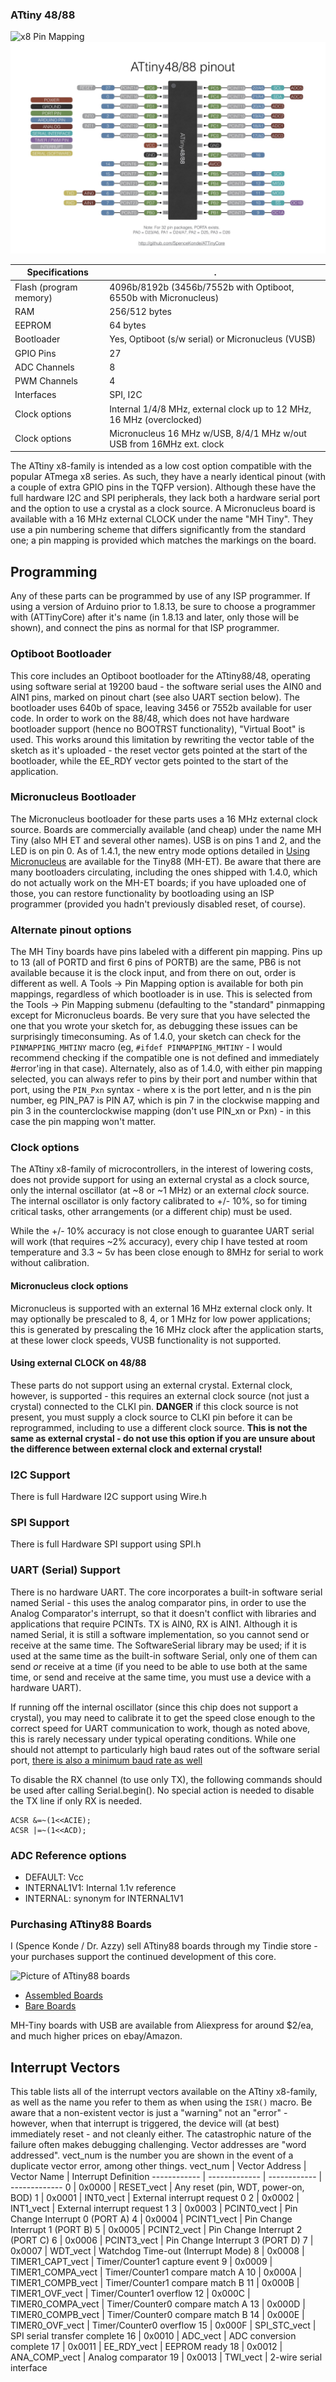 ### ATtiny 48/88
![x8 Pin Mapping](http://drazzy.com/e/img/PinoutT88.jpg "Arduino Pin Mapping for ATtiny 88/48 in TQFP")
![x8 Pin Mapping](Pinout_x8-PU.jpg "Arduino Pin Mapping for ATtiny 88/48 in DIP")


 Specifications |  .
------------ | -------------
Flash (program memory)   | 4096b/8192b (3456b/7552b with Optiboot, 6550b with Micronucleus)
RAM  | 256/512 bytes
EEPROM | 64 bytes
Bootloader |  Yes, Optiboot (s/w serial) or Micronucleus (VUSB)
GPIO Pins | 27
ADC Channels | 8
PWM Channels | 4
Interfaces | SPI, I2C
Clock options | Internal 1/4/8 MHz, external clock up to 12 MHz, 16 MHz (overclocked)
Clock options | Micronucleus 16 MHz w/USB, 8/4/1 MHz w/out USB from 16MHz ext. clock

The ATtiny x8-family is intended as a low cost option compatible with the popular ATmega x8 series. As such, they have a nearly identical pinout (with a couple of extra GPIO pins in the TQFP version). Although these have the full hardware I2C and SPI peripherals, they lack both a hardware serial port and the option to use a crystal as a clock source. A Micronucleus board is available with a 16 MHz external CLOCK under the name "MH Tiny". They use a pin numbering scheme that differs significantly from the standard one; a pin mapping is provided which matches the markings on the board.

## Programming
Any of these parts can be programmed by use of any ISP programmer. If using a version of Arduino prior to 1.8.13, be sure to choose a programmer with (ATTinyCore) after it's name (in 1.8.13 and later, only those will be shown), and connect the pins as normal for that ISP programmer.

### Optiboot Bootloader
This core includes an Optiboot bootloader for the ATtiny88/48, operating using software serial at 19200 baud - the software serial uses the AIN0 and AIN1 pins, marked on pinout chart (see also UART section below). The bootloader uses 640b of space, leaving 3456 or 7552b available for user code. In order to work on the 88/48, which does not have hardware bootloader support (hence no BOOTRST functionality), "Virtual Boot" is used. This works around this limitation by rewriting the vector table of the sketch as it's uploaded - the reset vector gets pointed at the start of the bootloader, while the EE_RDY vector gets pointed to the start of the application.

### Micronucleus Bootloader
The Micronucleus bootloader for these parts uses a 16 MHz external clock source. Boards are commercially available (and cheap) under the name MH Tiny (also MH ET and several other names). USB is on pins 1 and 2, and the LED is on pin 0. As of 1.4.1, the new entry mode options detailed in [Using Micronucleus](UsingMicronucleus.md) are available for the Tiny88 (MH-ET). Be aware that there are many bootloaders circulating, including the ones shipped with 1.4.0, which do not actually work on the MH-ET boards; if you have uploaded one of those, you can restore functionality by bootloading using an ISP programmer (provided you hadn't previously disabled reset, of course).

### Alternate pinout options
The MH Tiny boards have pins labeled with a different pin mapping. Pins up to 13 (all of PORTD and first 6 pins of PORTB) are the same, PB6 is not available because it is the clock input, and from there on out, order is different as well. A Tools -> Pin Mapping option is available for both pin mappings, regardless of which bootloader is in use. This is selected from the Tools -> Pin Mapping submenu (defaulting to the "standard" pinmapping except for Micronucleus boards. Be very sure that you have selected the one that you wrote your sketch for, as debugging these issues can be surprisingly timeconsuming. As of 1.4.0, your sketch can check for the `PINMAPPING_MHTINY` macro (eg, `#ifdef PINMAPPING_MHTINY` - I would recommend checking if the compatible one is not defined and immediately #error'ing in that case). Alternately, also as of 1.4.0, with either pin mapping selected, you can always refer to pins by their port and number within that port, using the `PIN_Pxn` syntax - where x is the port letter, and n is the pin number, eg PIN_PA7 is PIN A7, which is pin 7 in the clockwise mapping and pin 3 in the counterclockwise mapping (don't use PIN_xn or Pxn) - in this case the pin mapping won't matter.

### Clock options
The ATtiny x8-family of microcontrollers, in the interest of lowering costs, does not provide support for using an external crystal as a clock source, only the internal oscillator (at ~8 or ~1 MHz) or an external *clock* source. The internal oscillator is only factory calibrated to +/- 10%, so for timing critical tasks, other arrangements (or a different chip) must be used.

While the +/- 10% accuracy is not close enough to guarantee UART serial will work (that requires ~2% accuracy), every chip I have tested at room temperature and 3.3 ~ 5v has been close enough to 8MHz for serial to work without calibration.

#### Micronucleus clock options
Micronucleus is supported with an external 16 MHz external clock only. It may optionally be prescaled to 8, 4, or 1 MHz for low power applications; this is generated by prescaling the 16 MHz clock after the application starts, at these lower clock speeds, VUSB functionality is not supported.

#### Using external CLOCK on 48/88
These parts do not support using an external crystal. External clock, however, is supported - this requires an external clock source (not just a crystal) connected to the CLKI pin. **DANGER** if this clock source is not present, you must supply a clock source to CLKI pin before it can be reprogrammed, including to use a different clock source. **This is not the same as external crystal - do not use this option if you are unsure about the difference between external clock and external crystal!**

### I2C Support
There is full Hardware I2C support using Wire.h

### SPI Support
There is full Hardware SPI support using SPI.h

### UART (Serial) Support
There is no hardware UART. The core incorporates a built-in software serial named Serial - this uses the analog comparator pins, in order to use the Analog Comparator's interrupt, so that it doesn't conflict with libraries and applications that require PCINTs.  TX is AIN0, RX is AIN1. Although it is named Serial, it is still a software implementation, so you cannot send or receive at the same time. The SoftwareSerial library may be used; if it is used at the same time as the built-in software Serial, only one of them can send *or* receive at a time (if you need to be able to use both at the same time, or send and receive at the same time, you must use a device with a hardware UART).

If running off the internal oscillator (since this chip does not support a crystal), you may need to calibrate it to get the speed close enough to the correct speed for UART communication to work, though as noted above, this is rarely necessary under typical operating conditions. While one should not attempt to particularly high baud rates out of the software serial port, [there is also a minimum baud rate as well](TinySoftSerialBaud.md)

To disable the RX channel (to use only TX), the following commands should be used after calling Serial.begin(). No special action is needed to disable the TX line if only RX is needed.
```
ACSR &=~(1<<ACIE);
ACSR |=~(1<<ACD);
```

### ADC Reference options
* DEFAULT: Vcc
* INTERNAL1V1: Internal 1.1v reference
* INTERNAL: synonym for INTERNAL1V1

### Purchasing ATtiny88 Boards
I (Spence Konde / Dr. Azzy) sell ATtiny88 boards through my Tindie store - your purchases support the continued development of this core.

![Picture of ATtiny88 boards](https://d3s5r33r268y59.cloudfront.net/77443/products/thumbs/2016-05-18T04:57:39.963Z-AZB-8_V2_Asy.png.855x570_q85_pad_rcrop.png)
* [Assembled Boards](https://www.tindie.com/products/DrAzzy/attiny88-or-828-breakout-board-assembled/)
* [Bare Boards](https://www.tindie.com/products/DrAzzy/atmega-x8attiny-x8828atmega-x8pb-breakout/)

MH-Tiny boards with USB are available from Aliexpress for around $2/ea, and much higher prices on ebay/Amazon.

## Interrupt Vectors
This table lists all of the interrupt vectors available on the ATtiny x8-family, as well as the name you refer to them as when using the `ISR()` macro. Be aware that a non-existent vector is just a "warning" not an "error" - however, when that interrupt is triggered, the device will (at best) immediately reset - and not cleanly either. The catastrophic nature of the failure often makes debugging challenging. Vector addresses are "word addressed". vect_num is the number you are shown in the event of a duplicate vector error, among other things.
vect_num | Vector Address | Vector Name | Interrupt Definition
------------ | ------------- | ------------ | -------------
0 | 0x0000 | RESET_vect | Any reset (pin, WDT, power-on, BOD)
1 | 0x0001 | INT0_vect | External interrupt request 0
2 | 0x0002 | INT1_vect | External interrupt request 1
3 | 0x0003 | PCINT0_vect | Pin Change Interrupt 0 (PORT A)
4 | 0x0004 | PCINT1_vect | Pin Change Interrupt 1 (PORT B)
5 | 0x0005 | PCINT2_vect | Pin Change Interrupt 2 (PORT C)
6 | 0x0006 | PCINT3_vect | Pin Change Interrupt 3 (PORT D)
7 | 0x0007 | WDT_vect | Watchdog Time-out (Interrupt Mode)
8 | 0x0008 | TIMER1_CAPT_vect | Timer/Counter1 capture event
9 | 0x0009 | TIMER1_COMPA_vect | Timer/Counter1 compare match A
10 | 0x000A | TIMER1_COMPB_vect | Timer/Counter1 compare match B
11 | 0x000B | TIMER1_OVF_vect | Timer/Counter1 overflow
12 | 0x000C | TIMER0_COMPA_vect | Timer/Counter0 compare match A
13 | 0x000D | TIMER0_COMPB_vect | Timer/Counter0 compare match B
14 | 0x000E | TIMER0_OVF_vect | Timer/Counter0 overflow
15 | 0x000F | SPI_STC_vect | SPI serial transfer complete
16 | 0x0010 | ADC_vect | ADC conversion complete
17 | 0x0011 | EE_RDY_vect | EEPROM ready
18 | 0x0012 | ANA_COMP_vect | Analog comparator
19 | 0x0013 | TWI_vect | 2-wire serial interface
